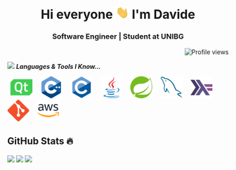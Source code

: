 <h1 align="center">Hi everyone <img src="https://raw.githubusercontent.com/ABSphreak/ABSphreak/master/gifs/Hi.gif" width="30px"> I'm Davide </h1>
<h3 align="center">Software Engineer | Student at UNIBG </h3>
<img src="https://gpvc.arturio.dev/DavideSalvetti" alt="Profile views" align='right'/>
<br/>

<img src="https://media.giphy.com/media/ObNTw8Uzwy6KQ/giphy.gif" width="30px">&nbsp;***Languages & Tools I Know...***
<p align="left">
  <code> <img height="50" src="https://raw.githubusercontent.com/devicons/devicon/master/icons/qt/qt-original.svg"> </code>
  <code> <img height="50" src="https://raw.githubusercontent.com/devicons/devicon/master/icons/cplusplus/cplusplus-original.svg"> </code>
  <code> <img height="50" src="https://raw.githubusercontent.com/devicons/devicon/master/icons/c/c-original.svg"> </code>
  <code> <img height="50" src="https://raw.githubusercontent.com/devicons/devicon/master/icons/java/java-original.svg"> </code>
  <code> <img height="50" src="https://raw.githubusercontent.com/devicons/devicon/master/icons/spring/spring-original.svg"> </code>
  <code> <img height="50" src="https://raw.githubusercontent.com/devicons/devicon/master/icons/mysql/mysql-original.svg"> </code>
  <code> <img height="50" src="https://raw.githubusercontent.com/devicons/devicon/master/icons/haskell/haskell-original.svg"> </code>
  <code> <img height="50" src="https://raw.githubusercontent.com/devicons/devicon/master/icons/git/git-original.svg"> </code>
  <code> <img height="50" src="https://raw.githubusercontent.com/devicons/devicon/master/icons/amazonwebservices/amazonwebservices-original-wordmark.svg"> </code>
  
</p>


## GitHub Stats 🔥
<img align="center" src="https://github-readme-stats.vercel.app/api/top-langs/?username=DavideSalvetti&theme=dark" width="300">
<img align="center" src="https://github-readme-streak-stats.herokuapp.com?user=DavideSalvetti&theme=dark&date_format=j%20M%5B%20Y%5D" width="600">
<img align="center" src="https://github-readme-stats.vercel.app/api?username=DavideSalvetti&theme=dark" width="600">


